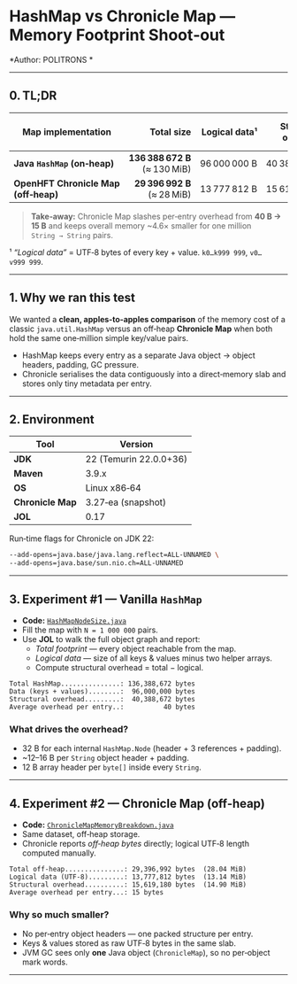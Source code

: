 # HashMap vs Chronicle Map — Memory Footprint Shoot‑out

*Author: POLITRONS *

---

## 0. TL;DR

| Map implementation | Total size | Logical data¹ | Structural overhead | Avg. overhead / entry |
|--------------------|-----------:|--------------:|--------------------:|----------------------:|
| **Java `HashMap` (on‑heap)** | **136 388 672 B** (≈ 130 MiB) | 96 000 000 B | 40 388 672 B | 40 B |
| **OpenHFT Chronicle Map (off‑heap)** | **29 396 992 B** (≈ 28 MiB) | 13 777 812 B | 15 619 180 B | 15 B |

> **Take‑away:** Chronicle Map slashes per‑entry overhead from **40 B → 15 B** and keeps overall memory ~4.6× smaller for one million `String → String` pairs.

¹ *“Logical data”* = UTF‑8 bytes of every key + value. `k0…k999 999`, `v0…v999 999`.

---

## 1. Why we ran this test

We wanted a **clean, apples‑to‑apples comparison** of the memory cost of a classic `java.util.HashMap` versus an off‑heap **Chronicle Map** when both hold the same one‑million simple key/value pairs.

* HashMap keeps every entry as a separate Java object → object headers, padding, GC pressure.
* Chronicle serialises the data contiguously into a direct‑memory slab and stores only tiny metadata per entry.

---

## 2. Environment

| Tool | Version |
|------|---------|
| **JDK** | 22 (Temurin 22.0.0+36) |
| **Maven** | 3.9.x |
| **OS** | Linux x86‑64 |
| **Chronicle Map** | 3.27‑ea (snapshot) |
| **JOL** | 0.17 |

Run‑time flags for Chronicle on JDK 22:

```bash
--add-opens=java.base/java.lang.reflect=ALL-UNNAMED \
--add-opens=java.base/sun.nio.ch=ALL-UNNAMED
```

---

## 3. Experiment #1 — Vanilla `HashMap`

* **Code:** [`HashMapNodeSize.java`](./HashMapNodeSize.java)
* Fill the map with `N = 1 000 000` pairs.
* Use **JOL** to walk the full object graph and report:
    * *Total footprint* — every object reachable from the map.
    * *Logical data* — size of all keys & values minus two helper arrays.
    * Compute structural overhead = total − logical.

```text
Total HashMap...............: 136,388,672 bytes
Data (keys + values)........:  96,000,000 bytes
Structural overhead.........:  40,388,672 bytes
Average overhead per entry..:          40 bytes
```

### What drives the overhead?

* 32 B for each internal `HashMap.Node` (header + 3 references + padding).
* ~12–16 B per `String` object header + padding.
* 12 B array header per `byte[]` inside every `String`.

---

## 4. Experiment #2 — Chronicle Map (off‑heap)

* **Code:** [`ChronicleMapMemoryBreakdown.java`](./ChronicleMapMemoryBreakdown.java)
* Same dataset, off‑heap storage.
* Chronicle reports *off‑heap bytes* directly; logical UTF‑8 length computed manually.

```text
Total off-heap...............: 29,396,992 bytes  (28.04 MiB)
Logical data (UTF-8).........: 13,777,812 bytes  (13.14 MiB)
Structural overhead..........: 15,619,180 bytes  (14.90 MiB)
Average overhead per entry...: 15 bytes
```

### Why so much smaller?

* No per‑entry object headers — one packed structure per entry.
* Keys & values stored as raw UTF‑8 bytes in the same slab.
* JVM GC sees only **one** Java object (`ChronicleMap`), so no per‑object mark words.

---

